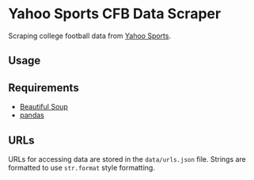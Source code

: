 # Yahoo Sports CFB Data Scraper #

Scraping college football data from [Yahoo Sports][].

[Yahoo Sports]: http://sports.yahoo.com

## Usage ##

## Requirements ##

* [Beautiful Soup](http://www.crummy.com/software/BeautifulSoup)
* [pandas](http://pandas.pydata.org/)

## URLs ##

URLs for accessing data are stored in the `data/urls.json`
file. Strings are formatted to use `str.format` style formatting.
